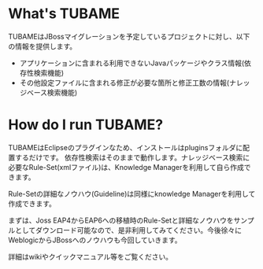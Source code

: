 What's TUBAME
==============

TUBAMEはJBossマイグレーションを予定しているプロジェクトに対し、以下の情報を提供します。  
* アプリケーションに含まれる利用できないJavaパッケージやクラス情報(依存性検索機能)
* その他設定ファイルに含まれる修正が必要な箇所と修正工数の情報(ナレッジベース検索機能)

How do I run TUBAME?
==============
TUBAMEはEclipseのプラグインなため、インストールはpluginsフォルダに配置するだけです。
依存性検索はそのままで動作します。ナレッジベース検索に必要なRule-Set(xmlファイル)は、Knowledge Managerを利用して自ら作成できます。

Rule-Setの詳細なノウハウ(Guideline)は同様にknowledge Managerを利用して作成できます。

まずは、Joss EAP4からEAP6への移植時のRule-Setと詳細なノウハウをサンプルとしてダウンロード可能なので、是非利用してみてください。今後徐々にWeblogicからJBossへのノウハウも今回していきます。

詳細はwikiやクイックマニュアル等をご覧ください。
